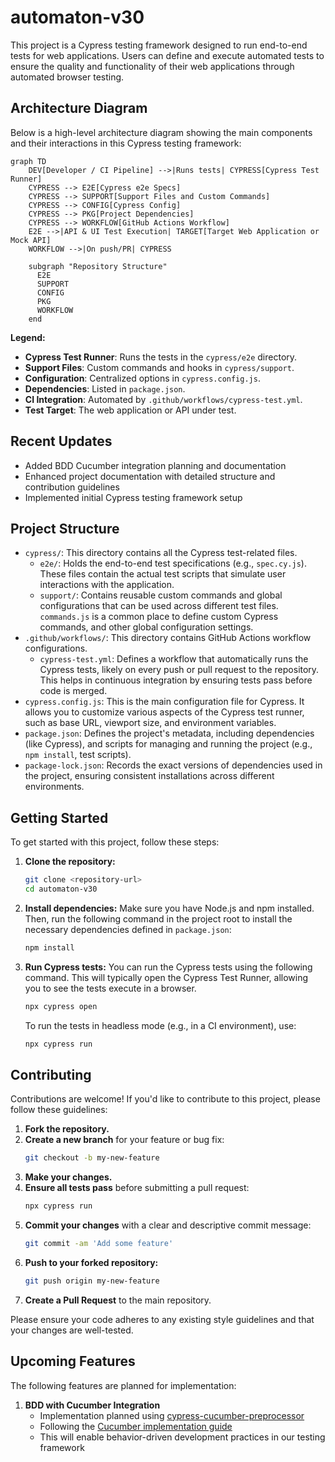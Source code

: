 # automaton-v30

This project is a Cypress testing framework designed to run end-to-end tests for web applications. Users can define and execute automated tests to ensure the quality and functionality of their web applications through automated browser testing.

## Architecture Diagram

Below is a high-level architecture diagram showing the main components and their interactions in this Cypress testing framework:

```mermaid
graph TD
    DEV[Developer / CI Pipeline] -->|Runs tests| CYPRESS[Cypress Test Runner]
    CYPRESS --> E2E[Cypress e2e Specs]
    CYPRESS --> SUPPORT[Support Files and Custom Commands]
    CYPRESS --> CONFIG[Cypress Config]
    CYPRESS --> PKG[Project Dependencies]
    CYPRESS --> WORKFLOW[GitHub Actions Workflow]
    E2E -->|API & UI Test Execution| TARGET[Target Web Application or Mock API]
    WORKFLOW -->|On push/PR| CYPRESS

    subgraph "Repository Structure"
      E2E
      SUPPORT
      CONFIG
      PKG
      WORKFLOW
    end
```

**Legend:**
- **Cypress Test Runner**: Runs the tests in the `cypress/e2e` directory.
- **Support Files**: Custom commands and hooks in `cypress/support`.
- **Configuration**: Centralized options in `cypress.config.js`.
- **Dependencies**: Listed in `package.json`.
- **CI Integration**: Automated by `.github/workflows/cypress-test.yml`.
- **Test Target**: The web application or API under test.

## Recent Updates
- Added BDD Cucumber integration planning and documentation
- Enhanced project documentation with detailed structure and contribution guidelines
- Implemented initial Cypress testing framework setup

## Project Structure

*   `cypress/`: This directory contains all the Cypress test-related files.
    *   `e2e/`: Holds the end-to-end test specifications (e.g., `spec.cy.js`). These files contain the actual test scripts that simulate user interactions with the application.
    *   `support/`: Contains reusable custom commands and global configurations that can be used across different test files. `commands.js` is a common place to define custom Cypress commands, and other global configuration settings.
*   `.github/workflows/`: This directory contains GitHub Actions workflow configurations.
    *   `cypress-test.yml`: Defines a workflow that automatically runs the Cypress tests, likely on every push or pull request to the repository. This helps in continuous integration by ensuring tests pass before code is merged.
*   `cypress.config.js`: This is the main configuration file for Cypress. It allows you to customize various aspects of the Cypress test runner, such as base URL, viewport size, and environment variables.
*   `package.json`: Defines the project's metadata, including dependencies (like Cypress), and scripts for managing and running the project (e.g., `npm install`, test scripts).
*   `package-lock.json`: Records the exact versions of dependencies used in the project, ensuring consistent installations across different environments.

## Getting Started

To get started with this project, follow these steps:

1.  **Clone the repository:**
    ```bash
    git clone <repository-url>
    cd automaton-v30
    ```

2.  **Install dependencies:**
    Make sure you have Node.js and npm installed. Then, run the following command in the project root to install the necessary dependencies defined in `package.json`:
    ```bash
    npm install
    ```

3.  **Run Cypress tests:**
    You can run the Cypress tests using the following command. This will typically open the Cypress Test Runner, allowing you to see the tests execute in a browser.
    ```bash
    npx cypress open
    ```
    To run the tests in headless mode (e.g., in a CI environment), use:
    ```bash
    npx cypress run
    ```

## Contributing

Contributions are welcome! If you'd like to contribute to this project, please follow these guidelines:

1.  **Fork the repository.**
2.  **Create a new branch** for your feature or bug fix:
    ```bash
    git checkout -b my-new-feature
    ```
3.  **Make your changes.**
4.  **Ensure all tests pass** before submitting a pull request:
    ```bash
    npx cypress run
    ```
5.  **Commit your changes** with a clear and descriptive commit message:
    ```bash
    git commit -am 'Add some feature'
    ```
6.  **Push to your forked repository:**
    ```bash
    git push origin my-new-feature
    ```
7.  **Create a Pull Request** to the main repository.

Please ensure your code adheres to any existing style guidelines and that your changes are well-tested.

## Upcoming Features

The following features are planned for implementation:

1. **BDD with Cucumber Integration**
   - Implementation planned using [cypress-cucumber-preprocessor](https://github.com/badeball/cypress-cucumber-preprocessor)
   - Following the [Cucumber implementation guide](https://filiphric.com/cucumber-in-cypress-a-step-by-step-guide)
   - This will enable behavior-driven development practices in our testing framework